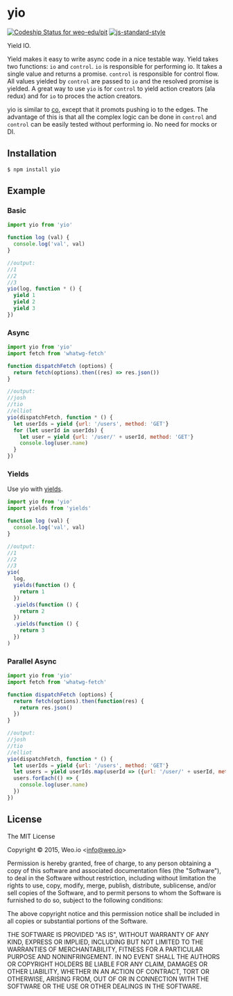
# yio

[![Codeship Status for weo-edu/pit](https://img.shields.io/codeship/49802aa0-3d77-0133-36b2-1ad104cd18d3/master.svg)](https://codeship.com/projects/102515) [![js-standard-style](https://img.shields.io/badge/code%20style-standard-brightgreen.svg?style=flat)](https://github.com/feross/standard)

Yield IO.

Yield makes it easy to write async code in a nice testable way. Yield takes two functions: `io` and `control`. `io` is responsible for performing io. It takes a single value and returns a promise. `control` is responsible for control flow. All values yielded by `control` are passed to `io` and the resolved promise is yielded. A great way to use `yio` is for `control` to yield action creators (ala redux) and for `io` to proces the action creators.

yio is similar to [co](https://github.com/tj/co), except that it promots pushing io to the edges. The advantage of this is that all the complex logic can be done in `control` and `control` can be easily tested without performing io. No need for mocks or DI.


## Installation

    $ npm install yio


## Example

### Basic

```js
import yio from 'yio'

function log (val) {
  console.log('val', val)
}

//output:
//1
//2
//3
yio(log, function * () {
  yield 1
  yield 2
  yield 3
})

```

### Async

```js
import yio from 'yio'
import fetch from 'whatwg-fetch'

function dispatchFetch (options) {
  return fetch(options).then((res) => res.json())
}

//output:
//josh
//tio
//elliot
yio(dispatchFetch, function * () {
  let userIds = yield {url: '/users', method: 'GET'}
  for (let userId in userIds) {
    let user = yield {url: '/user/' + userId, method: 'GET'}
    console.log(user.name)
  }
})

```

### Yields

Use yio with [yields](https://github.com/weo-edu/yields).

```js
import yio from 'yio'
import yields from 'yields'

function log (val) {
  console.log('val', val)
}

//output:
//1
//2
//3
yio(
  log,
  yields(function () {
    return 1
  })
  .yields(function () {
    return 2
  })
  .yields(function () {
    return 3
  })
)
```

### Parallel Async

```js
import yio from 'yio'
import fetch from 'whatwg-fetch'

function dispatchFetch (options) {
  return fetch(options).then(function(res) {
    return res.json()
  })
}

//output:
//josh
//tio
//elliot
yio(dispatchFetch, function * () {
  let userIds = yield {url: '/users', method: 'GET'}
  let users = yield userIds.map(userId => ({url: '/user/' + userId, method: 'GET'}))
  users.forEach(() => {
    console.log(user.name)
  })
})

```

## License

The MIT License

Copyright &copy; 2015, Weo.io &lt;info@weo.io&gt;

Permission is hereby granted, free of charge, to any person obtaining a copy of this software and associated documentation files (the "Software"), to deal in the Software without restriction, including without limitation the rights to use, copy, modify, merge, publish, distribute, sublicense, and/or sell copies of the Software, and to permit persons to whom the Software is furnished to do so, subject to the following conditions:

The above copyright notice and this permission notice shall be included in all copies or substantial portions of the Software.

THE SOFTWARE IS PROVIDED "AS IS", WITHOUT WARRANTY OF ANY KIND, EXPRESS OR IMPLIED, INCLUDING BUT NOT LIMITED TO THE WARRANTIES OF MERCHANTABILITY, FITNESS FOR A PARTICULAR PURPOSE AND NONINFRINGEMENT. IN NO EVENT SHALL THE AUTHORS OR COPYRIGHT HOLDERS BE LIABLE FOR ANY CLAIM, DAMAGES OR OTHER LIABILITY, WHETHER IN AN ACTION OF CONTRACT, TORT OR OTHERWISE, ARISING FROM, OUT OF OR IN CONNECTION WITH THE SOFTWARE OR THE USE OR OTHER DEALINGS IN THE SOFTWARE.
